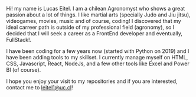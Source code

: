 Hi! my name is Lucas Eitel. I am a chilean Agronomyst who shows a great passion about a lot of things. 
I like martial arts (specially Judo and Jiu jitsu), videogames, movies, music and of course, coding!
I discovered that my ideal carreer path is outside of my professional field (agronomy), so I decided that I will seek
a career as a FrontEnd developer and eventually, FullStack!.

I have been coding for a few years now (started with Python on 2019) and I have been adding tools to my skillset.
I currently manage myself on HTML, CSS, Javascript, React, NodeJs, and a few other tools like Excel and Power BI (of course).

I hope you enjoy your visit to my repositories and if you are interested, contact me to leitel1@uc.cl!
